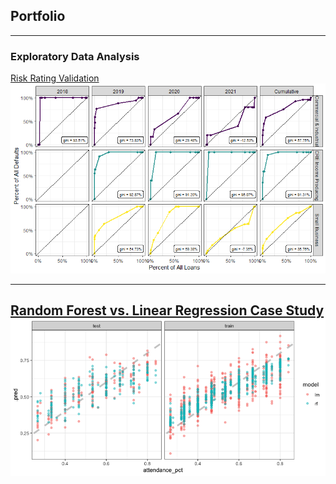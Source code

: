 ## Portfolio

---

### Exploratory Data Analysis

[Risk Rating Validation](/github_project.md)
<img src="images/Gini_matrix.png?raw=true"/>

---


[Random Forest vs. Linear Regression Case Study](/notebook.md)
<img src="images/case_study.png?raw=true"/>
---

